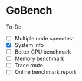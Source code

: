 # GoBench

To-Do
 - [ ] Multiple node speedtest
 - [x] System info
 - [ ] Better CPU benchmark
 - [ ] Memory benchmark
 - [ ] Trace route
 - [ ] Online benchmark report